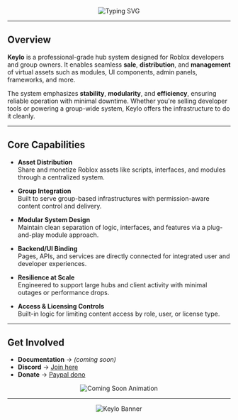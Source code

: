 <!-- Animated Headline -->
<p align="center">
  <img src="https://readme-typing-svg.demolab.com?font=JetBrains+Mono&size=22&pause=1000&color=FFFFFFFF&center=true&vCenter=true&width=800&lines=Keylo+Hub+System+for+Roblox;Built+for+Asset+Creators+and+Group+Developers;Sell+and+Distribute+Virtual+Content+with+Stability" alt="Typing SVG" />
</p>

---

## Overview

**Keylo** is a professional-grade hub system designed for Roblox developers and group owners. It enables seamless **sale**, **distribution**, and **management** of virtual assets such as modules, UI components, admin panels, frameworks, and more.

The system emphasizes **stability**, **modularity**, and **efficiency**, ensuring reliable operation with minimal downtime. Whether you're selling developer tools or powering a group-wide system, Keylo offers the infrastructure to do it cleanly.

---

## Core Capabilities

- **Asset Distribution**  
  Share and monetize Roblox assets like scripts, interfaces, and modules through a centralized system.

- **Group Integration**  
  Built to serve group-based infrastructures with permission-aware content control and delivery.

- **Modular System Design**  
  Maintain clean separation of logic, interfaces, and features via a plug-and-play module approach.

- **Backend/UI Binding**  
  Pages, APIs, and services are directly connected for integrated user and developer experiences.

- **Resilience at Scale**  
  Engineered to support large hubs and client activity with minimal outages or performance drops.

- **Access & Licensing Controls**  
  Built-in logic for limiting content access by role, user, or license type.

---

## Get Involved

- **Documentation** → *(coming soon)*  
- **Discord** → [Join here](https://discord.gg/gjy3WCGEzJ)  
- **Donate** → [Paypal dono](https://paypal.me/kuberrr)

<p align="center">
  <img src="https://readme-typing-svg.demolab.com?font=Fira+Code&size=24&pause=1500&color=FFFFFFFF&center=true&width=400&lines=Coming+Soon...;New+Features+Loading;Thanks+For+Your+Patience" alt="Coming Soon Animation" />
</p>

---

<!-- Banner image at the bottom -->
<p align="center">
  <img src="https://media.discordapp.net/attachments/1398004594042339368/1398709978830995637/Frame_316.png?ex=688659ad&is=6885082d&hm=e0f00febc787fdfd2cd61fbc5a35d4a5889a5f89f0906d85208710e24f80f4a9&=&format=webp&quality=lossless&width=1032&height=234" alt="Keylo Banner">
</p>

